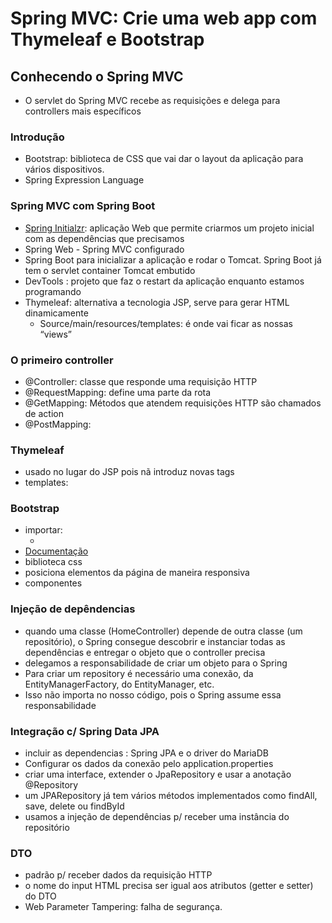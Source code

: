 # Spring MVC: Crie uma web app com Thymeleaf e Bootstrap 

## Conhecendo o Spring MVC
- O servlet do Spring MVC recebe as requisições e delega para controllers mais específicos

### Introdução
- Bootstrap: biblioteca de CSS que vai dar o layout da aplicação para vários dispositivos.
- Spring Expression Language

### Spring MVC com Spring Boot
- [Spring Initialzr](start.spring.io): aplicação Web que permite criarmos um projeto inicial com as dependências que precisamos 
- Spring Web - Spring MVC configurado
- Spring Boot para inicializar a aplicação e rodar o Tomcat. Spring Boot já tem o servlet container Tomcat embutido
- DevTools : projeto que faz o restart da aplicação enquanto estamos programando
- Thymeleaf: alternativa a tecnologia JSP, serve para gerar HTML dinamicamente
	- Source/main/resources/templates:  é onde vai ficar as nossas “views” 

### O primeiro controller
- @Controller: classe que responde uma requisição HTTP
- @RequestMapping: define uma parte da rota
- @GetMapping: Métodos que atendem requisições HTTP são chamados de action
- @PostMapping: 

### Thymeleaf
- usado no lugar do JSP pois nã introduz novas tags
- templates:

### Bootstrap
- importar:
	- <link href="https://cdn.jsdelivr.net/npm/bootstrap@5.1.3/dist/css/bootstrap.min.css" rel="stylesheet" integrity="sha384-1BmE4kWBq78iYhFldvKuhfTAU6auU8tT94WrHftjDbrCEXSU1oBoqyl2QvZ6jIW3" crossorigin="anonymous">
- [Documentação](https://getbootstrap.com/docs/5.1/getting-started/introduction/)
- biblioteca css
- posiciona elementos da página de maneira responsiva
- componentes

### Injeção de depêndencias
- quando uma classe (HomeController) depende de outra classe (um repositório), o Spring consegue descobrir e instanciar todas as dependências e entregar o objeto que o controller precisa
- delegamos a responsabilidade de criar um objeto para o Spring
- Para criar um repository é necessário uma conexão, da EntityManagerFactory, do EntityManager, etc. 
- Isso não importa no nosso código, pois o Spring assume essa responsabilidade

### Integração c/ Spring Data JPA
- incluir as dependencias : Spring JPA e o driver do MariaDB
- Configurar os dados da conexão pelo application.properties
- criar uma interface, extender o JpaRepository e usar a anotação @Repository
- um JPARepository já tem vários métodos implementados como findAll, save, delete ou findById
- usamos a injeção de dependências p/ receber uma instância do repositório

 ### DTO
 - padrão p/ receber dados da requisição HTTP
 - o nome do input HTML precisa ser igual aos atributos (getter e setter) do DTO
 - Web Parameter Tampering: falha de segurança. 
